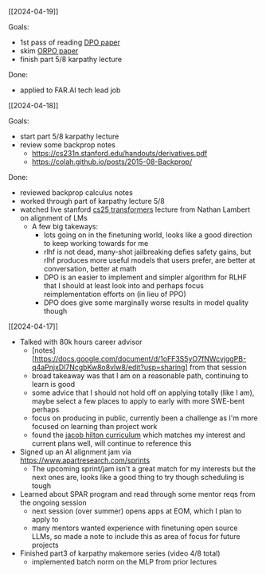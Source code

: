 
[[2024-04-19]]

Goals:
- 1st pass of reading [DPO paper](https://arxiv.org/pdf/2305.18290.pdf)
- skim [ORPO paper](https://arxiv.org/pdf/2403.07691v2.pdf)
- finish part 5/8 karpathy lecture

Done:
- applied to FAR.AI tech lead job

[[2024-04-18]]

Goals:
- start part 5/8 karpathy lecture
- review some backprop notes
	- https://cs231n.stanford.edu/handouts/derivatives.pdf
	- https://colah.github.io/posts/2015-08-Backprop/

Done:
- reviewed backprop calculus notes
- worked through part of karpathy lecture 5/8
- watched live stanford [cs25 transformers](https://web.stanford.edu/class/cs25/) lecture from Nathan Lambert on alignment of LMs
	- A few big takeways:
		- lots going on in the finetuning world, looks like a good direction to keep working towards for me
		- rlhf is not dead, many-shot jailbreaking defies safety gains, but rlhf produces more useful models that users prefer, are better at conversation, better at math
		- DPO is an easier to implement and simpler algorithm for RLHF that I should at least look into and perhaps focus reimplementation efforts on (in lieu of PPO)
		- DPO does give some marginally worse results in model quality though

[[2024-04-17]]

- Talked with 80k hours career advisor
	- [notes][https://docs.google.com/document/d/1oFF3S5yO7fNWcvjggPB-q4aPnjxDl7NcgbKw8o8vlw8/edit?usp=sharing] from that session
	- broad takeaway was that I am on a reasonable path, continuing to learn is good
	- some advice that I should not hold off on applying totally (like I am), maybe select a few places to apply to early with more SWE-bent perhaps
	- focus on producing in public, currently been a challenge as I'm more focused on learning than project work
	- found the [jacob hilton curriculum](https://github.com/jacobhilton/deep_learning_curriculum?tab=readme-ov-file) which matches my interest and current plans well, will continue to reference this
- Signed up an AI alignment jam via https://www.apartresearch.com/sprints
	- The upcoming sprint/jam isn't a great match for my interests but the next ones are, looks like a good thing to try though scheduling is tough
- Learned about SPAR program and read through some mentor reqs from the ongoing session
	- next session (over summer) opens apps at EOM, which I plan to apply to
	- many mentors wanted experience with finetuning open source LLMs, so made a note to include this as area of focus for future projects
- Finished part3 of karpathy makemore series (video 4/8 total)
	- implemented batch norm on the MLP from prior lectures